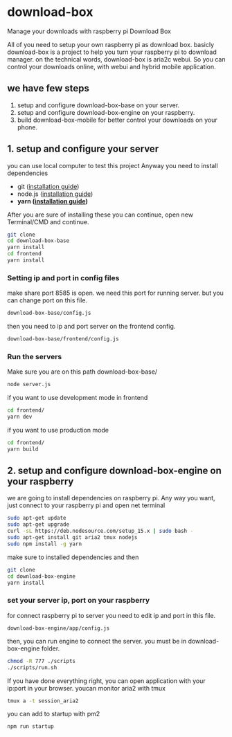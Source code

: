 # download-box
Manage your downloads with raspberry pi Download Box


All of you need to setup your own raspberry pi as download box. basicly download-box is a project to help you turn your raspberry pi to download manager. on the technical words, download-box is aria2c webui. So you can control your downloads online, with webui and hybrid mobile application.


## we have few steps
1. setup and configure download-box-base on your server.
2. setup and configure download-box-engine on your raspberry.
2. build download-box-mobile for better control your downloads on your phone.

## 1. setup and configure your server
you can use local computer to test this project Anyway you need to install dependencies
- git ([installation guide](https://git-scm.com/book/en/v2/Getting-Started-Installing-Git))
- node.js ([installation guide](https://nodejs.dev/learn/how-to-install-nodejs))
- **yarn ([installation guide](https://classic.yarnpkg.com/en/docs/install))**


After you are sure of installing these you can continue, open new Terminal/CMD and continue.
```sh
git clone
cd download-box-base
yarn install
cd frontend
yarn install
```

### Setting ip and port in config files
make share port 8585 is open. we need this port for running server. but you can change port on this file.
```sh
download-box-base/config.js
```
then you need to ip and port server on the frontend config.
```sh
download-box-base/frontend/config.js
```

### Run the servers
Make sure you are on this path download-box-base/
```sh
node server.js
```
if you want to use development mode in frontend
```sh
cd frontend/
yarn dev
```
if you want to use production mode
```sh
cd frontend/
yarn build
```

## 2. setup and configure download-box-engine on your raspberry
we are going to install dependencies on raspberry pi. Any way you want, just connect to your raspberry pi and open net terminal

```sh
sudo apt-get update
sudo apt-get upgrade
curl -sL https://deb.nodesource.com/setup_15.x | sudo bash -
sudo apt-get install git aria2 tmux nodejs
sudo npm install -g yarn
```

make sure to installed dependencies and then
```sh
git clone
cd download-box-engine
yarn install
```

### set your server ip, port on your raspberry
for connect raspberry pi to server you need to edit ip and port in this file.
```
download-box-engine/app/config.js
```
then, you can run engine to connect the server. you must be in download-box-engine folder.
```sh
chmod -R 777 ./scripts
./scripts/run.sh
```
If you have done everything right, you can open application with your ip:port in your browser. youcan monitor aria2 with tmux
```sh
tmux a -t session_aria2
```
you can add to startup with pm2

```sh
npm run startup
```
